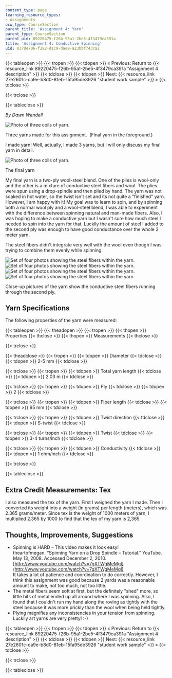 ```yaml
---
content_type: page
learning_resource_types:
- Assignments
ocw_type: CourseSection
parent_title: 'Assignment 4: Yarn'
parent_type: CourseSection
parent_uid: 89220475-f26b-95a1-2be5-4f3479ca391a
title: 'Assignment 4: Conductive Spinning'
uid: 837de706-f282-d1c9-dae9-a23bbf743ca2
---
```


{{< tableopen >}}
{{< tropen >}}
{{< tdopen >}}
« Previous: Return to {{< resource_link 89220475-f26b-95a1-2be5-4f3479ca391a "Assignment 4 description" >}}
{{< tdclose >}}
{{< tdopen >}}
Next: {{< resource_link 27e2601c-ca9e-b8d0-81eb-15fa95de3926 "student work sample" >}} »
{{< tdclose >}}

{{< trclose >}}

{{< tableclose >}}

_By Dawn Wendell_

![Photo of three coils of yarn.](/courses/media-arts-and-sciences/mas-962-special-topics-new-textiles-spring-2010/assignments-and-projects/yarn/assignment-4-conductive-spinning/banner.jpg)

Three yarns made for this assignment.  (Final yarn in the foreground.)

I made yarn! Well, actually, I made 3 yarns, but I will only discuss my final yarn in detail.

![Photo of three coils of yarn.](/courses/media-arts-and-sciences/mas-962-special-topics-new-textiles-spring-2010/assignments-and-projects/yarn/assignment-4-conductive-spinning/yarn.jpg)

The final yarn

My final yarn is a two-ply wool-steel blend. One of the plies is wool-only and the other is a mixture of conductive steel fibers and wool. The plies were spun using a drop-spindle and then plied by hand. The yarn was not soaked in hot water, so the twist isn't set and its not quite a "finished" yarn. However, I am happy with it! My goal was to learn to spin, and by spinning both a normal wool ply and a wool-steel blend, I was able to experiment with the difference between spinning natural and man-made fibers. Also, I was hoping to make a conductive yarn but I wasn't sure how much steel I needed to spin into the yarn for that. Luckily the amount of steel I added to the second ply was enough to have good conductance over the whole 2 meter yarn.

The steel fibers didn't integrate very well with the wool even though I was trying to combine them evenly while spinning.

![Set of four photos showing the steel fibers within the yarn.](/courses/media-arts-and-sciences/mas-962-special-topics-new-textiles-spring-2010/assignments-and-projects/yarn/assignment-4-conductive-spinning/yarn1.jpg)![Set of four photos showing the steel fibers within the yarn.](/courses/media-arts-and-sciences/mas-962-special-topics-new-textiles-spring-2010/assignments-and-projects/yarn/assignment-4-conductive-spinning/yarn2.jpg)![Set of four photos showing the steel fibers within the yarn.](/courses/media-arts-and-sciences/mas-962-special-topics-new-textiles-spring-2010/assignments-and-projects/yarn/assignment-4-conductive-spinning/yarn3.jpg)![Set of four photos showing the steel fibers within the yarn.](/courses/media-arts-and-sciences/mas-962-special-topics-new-textiles-spring-2010/assignments-and-projects/yarn/assignment-4-conductive-spinning/yarn4.jpg)

Close-up pictures of the yarn show the conductive steel fibers running through the second ply.

Yarn Specifications
-------------------

The following properties of the yarn were measured:

{{< tableopen >}}
{{< theadopen >}}
{{< tropen >}}
{{< thopen >}}
Properties
{{< thclose >}}
{{< thopen >}}
Measurements
{{< thclose >}}

{{< trclose >}}

{{< theadclose >}}
{{< tropen >}}
{{< tdopen >}}
Diameter
{{< tdclose >}}
{{< tdopen >}}
2-5 mm
{{< tdclose >}}

{{< trclose >}}
{{< tropen >}}
{{< tdopen >}}
Total yarn length
{{< tdclose >}}
{{< tdopen >}}
2.03 m
{{< tdclose >}}

{{< trclose >}}
{{< tropen >}}
{{< tdopen >}}
Ply
{{< tdclose >}}
{{< tdopen >}}
2
{{< tdclose >}}

{{< trclose >}}
{{< tropen >}}
{{< tdopen >}}
Fiber length
{{< tdclose >}}
{{< tdopen >}}
95 mm
{{< tdclose >}}

{{< trclose >}}
{{< tropen >}}
{{< tdopen >}}
Twist direction
{{< tdclose >}}
{{< tdopen >}}
S-twist
{{< tdclose >}}

{{< trclose >}}
{{< tropen >}}
{{< tdopen >}}
Twist
{{< tdclose >}}
{{< tdopen >}}
3-4 turns/inch
{{< tdclose >}}

{{< trclose >}}
{{< tropen >}}
{{< tdopen >}}
Conductivity
{{< tdclose >}}
{{< tdopen >}}
1 ohm/inch
{{< tdclose >}}

{{< trclose >}}

{{< tableclose >}}

Extra Credit Measurements: Tex
------------------------------

I also measured the tex of the yarn. First I weighed the yarn I made. Then I converted its weight into a weight (in grams) per length (meters), which was 2.365 grams/meter. Since tex is the weight of 1000 meters of yarn, I multiplied 2.365 by 1000 to find that the tex of my yarn is 2,365.

Thoughts, Improvements, Suggestions
-----------------------------------

*   Spinning is HARD – This video makes it look easy!  
    theartofmegan. “Spinning Yarn on a Drop Spindle – Tutorial.” YouTube. May 13, 2008. Accessed December 2, 2010. [http://www.youtube.com/watch?v=7gXTWgMeMgI](http://www.youtube.com/watch?v=7gXTWgMeMgI)  
    It takes a lot of patience and coordination to do correctly. However, I think this assignment was good because 2 yards was a reasonable amount to make, not too much, not too little.
*   The metal fibers seem soft at first, but the definitely "shed" more, so little bits of metal ended up all around where I was spinning. Also, I found that I couldn't run my hand along the roving as tightly with the steel because it was more prickly than the wool when being held tightly.
*   Plying magnifies any inconsistencies in your tension from spinning. Luckily art yarns are very pretty! :-)

{{< tableopen >}}
{{< tropen >}}
{{< tdopen >}}
« Previous: Return to {{< resource_link 89220475-f26b-95a1-2be5-4f3479ca391a "Assignment 4 description" >}}
{{< tdclose >}}
{{< tdopen >}}
Next: {{< resource_link 27e2601c-ca9e-b8d0-81eb-15fa95de3926 "student work sample" >}} »
{{< tdclose >}}

{{< trclose >}}

{{< tableclose >}}